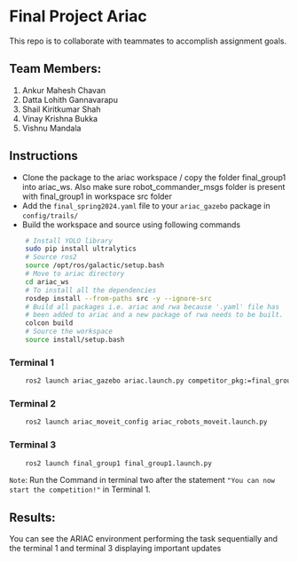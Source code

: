 # Final Project Ariac
This repo is to collaborate with teammates to accomplish assignment goals.

## Team Members:

1. Ankur Mahesh Chavan 
2. Datta Lohith Gannavarapu 
3. Shail Kiritkumar Shah
4. Vinay Krishna Bukka
5. Vishnu Mandala
## Instructions


- Clone the package to the ariac workspace / copy the folder final_group1 into ariac_ws. Also make sure robot_commander_msgs folder is present with final_group1 in workspace src folder
- Add the `final_spring2024.yaml` file to your `ariac_gazebo` package in `config/trails/`
- Build the workspace and source using following commands
```bash
    # Install YOLO library
    sudo pip install ultralytics
    # Source ros2
    source /opt/ros/galactic/setup.bash
    # Move to ariac directory
    cd ariac_ws 
    # To install all the dependencies
    rosdep install --from-paths src -y --ignore-src
    # Build all packages i.e. ariac and rwa because '.yaml' file has 
    # been added to ariac and a new package of rwa needs to be built.
    colcon build 
    # Source the workspace
    source install/setup.bash
```
### Terminal 1
```bash
    ros2 launch ariac_gazebo ariac.launch.py competitor_pkg:=final_group1 sensor_config:=sensors trial_name:=final_spring2024
```
### Terminal 2
```bash
    ros2 launch ariac_moveit_config ariac_robots_moveit.launch.py
```
### Terminal 3
```bash
    ros2 launch final_group1 final_group1.launch.py
```

`Note`: Run the Command in terminal two after the statement `"You can now start the competition!"` in Terminal 1.

## Results: 
You can see the ARIAC environment performing the task sequentially and the terminal 1 and terminal 3 displaying important updates
